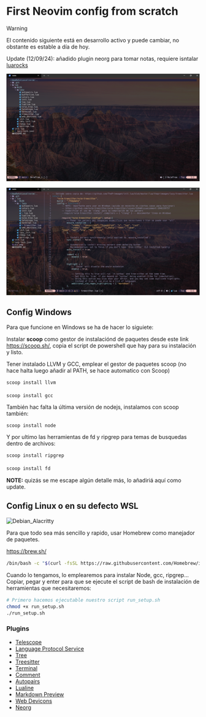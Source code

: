 # First Neovim config from scratch

> [!WARNING]
> El contenido siguiente está en desarrollo activo y puede cambiar, no obstante es estable a día de hoy.

Update (12/09/24): añadido plugin neorg para tomar notas, requiere isntalar [luarocks](https://luarocks.org/)

![Powershell](pic.png)

![Powershell2](pic2.png)

## Config Windows
Para que funcione en Windows se ha de hacer lo siguiete:

Instalar __scoop__ como gestor de instalaciónd de paquetes desde este link https://scoop.sh/, copia el script de powershell que hay para su instalación y listo.

Tener instalado LLVM y GCC, emplear el gestor de paquetes scoop (no hace halta luego añadir al PATH, se hace automatico con Scoop)
````powershell
scoop install llvm

scoop install gcc
````

También hac falta la última versión de nodejs, instalamos con scoop también:

````powrshell
scoop install node
``````

Y por ultimo las herramientas de fd y ripgrep para temas de busquedas dentro de archivos:

`````powershell
scoop install ripgrep

scoop install fd
`````

__NOTE:__ quizás se me escape algún detalle más, lo añadiriá aquí como update.

## Config Linux o en su defecto WSL

![Debian_Alacritty](pic3debian.png)

Para que todo sea más sencillo y rapido, usar Homebrew como manejador de paquetes.

https://brew.sh/

```bash
/bin/bash -c "$(curl -fsSL https://raw.githubusercontent.com/Homebrew/install/HEAD/install.sh)"
```

Cuando lo tengamos, lo emplearemos para instalar Node, gcc, ripgrep...
Copiar, pegar y enter para que se ejecute el script de bash de instalación de herramientas que necesitaremos:

```bash
# Primero hacemos ejecutable nuestro script run_setup.sh
chmod +x run_setup.sh
./run_setup.sh
```

### Plugins

- [Telescope](https://github.com/nvim-telescope/telescope.nvim)
- [Language Protocol Service](https://github.com/neovim/nvim-lspconfig)
- [Tree](https://github.com/nvim-tree/nvim-tree.lua)
- [Treesitter](https://github.com/nvim-treesitter/nvim-treesitter)
- [Terminal](https://github.com/akinsho/toggleterm.nvim)
- [Comment](https://github.com/numToStr/Comment.nvim) 
- [Autopairs](https://github.com/windwp/nvim-autopairs)
- [Lualine](https://github.com/nvim-lualine/lualine.nvim)
- [Markdown Preview](https://github.com/iamcco/markdown-preview.nvim)
- [Web Devicons](https://github.com/nvim-tree/nvim-web-devicons)
- [Neorg](https://github.com/nvim-neorg/neorg)

